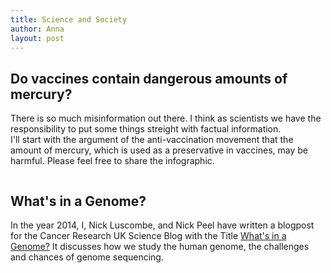 ```yaml
---
title: Science and Society
author: Anna
layout: post
---
```

## Do vaccines contain dangerous amounts of mercury?
There is so much misinformation out there. I think as scientists we have the responsibility to put some things streight with factual information.  
I'll start with the argument of the anti-vaccination movement that the amount of mercury, which is used as a preservative in vaccines, may be harmful. Please feel free to share the infographic.   

<span class="image left"><img src="{{ 'assets/images/Mercury.png' | relative_url }}" alt="" /></span>  

## What's in a Genome?
In the year 2014, I, Nick Luscombe, and Nick Peel have written a blogpost for the Cancer Research UK Science Blog with the Title <a href="https://scienceblog.cancerresearchuk.org/2014/05/21/whats-in-a-genome/">What's in a Genome?</a> It discusses how we study the human genome, the challenges and chances of genome sequencing. 


